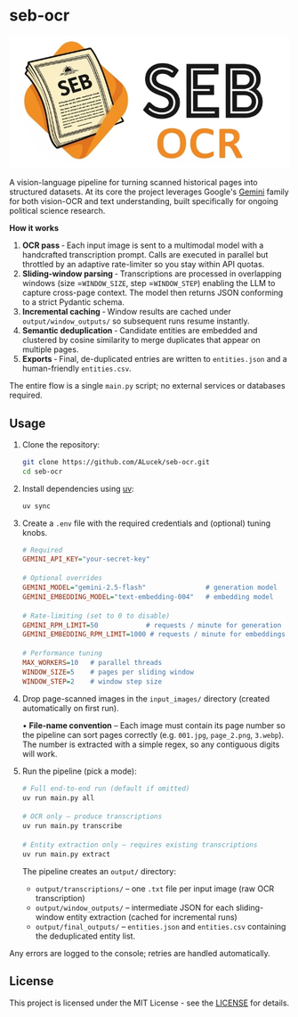 # seb-ocr

<img src="./seb_ocr_logo.png" width=600>

A vision-language pipeline for turning scanned historical pages into structured datasets.  At its core the project leverages Google's [Gemini](https://ai.google.dev/gemini-api/docs/models) family for both vision-OCR and text understanding, built specifically for ongoing political science research.

**How it works**

1. **OCR pass** ‑ Each input image is sent to a multimodal model with a handcrafted transcription prompt.  Calls are executed in parallel but throttled by an adaptive rate-limiter so you stay within API quotas.
2. **Sliding-window parsing** ‑ Transcriptions are processed in overlapping windows (size&nbsp;=`WINDOW_SIZE`, step&nbsp;=`WINDOW_STEP`) enabling the LLM to capture cross-page context. The model then returns JSON conforming to a strict Pydantic schema.
3. **Incremental caching** ‑ Window results are cached under `output/window_outputs/` so subsequent runs resume instantly.
4. **Semantic deduplication** ‑ Candidate entities are embedded and clustered by cosine similarity to merge duplicates that appear on multiple pages.
5. **Exports** ‑ Final, de-duplicated entries are written to `entities.json` and a human-friendly `entities.csv`.

The entire flow is a single `main.py` script; no external services or databases required.

## Usage

1. Clone the repository:
    ```bash
    git clone https://github.com/ALucek/seb-ocr.git
    cd seb-ocr
    ```

2. Install dependencies using [uv](https://docs.astral.sh/uv/):

    ```bash
    uv sync
    ```

3.  Create a `.env` file with the required credentials and (optional) tuning knobs.

    ```ini
    # Required
    GEMINI_API_KEY="your-secret-key"

    # Optional overrides
    GEMINI_MODEL="gemini-2.5-flash"               # generation model
    GEMINI_EMBEDDING_MODEL="text-embedding-004"   # embedding model

    # Rate-limiting (set to 0 to disable)
    GEMINI_RPM_LIMIT=50            # requests / minute for generation
    GEMINI_EMBEDDING_RPM_LIMIT=1000 # requests / minute for embeddings

    # Performance tuning
    MAX_WORKERS=10   # parallel threads
    WINDOW_SIZE=5    # pages per sliding window
    WINDOW_STEP=2    # window step size
    ```

4.  Drop page-scanned images in the `input_images/` directory (created automatically on first run).

    • **File-name convention** – Each image must contain its page number so the pipeline can sort pages correctly (e.g. `001.jpg`, `page_2.png`, `3.webp`).  The number is extracted with a simple regex, so any contiguous digits will work.

5.  Run the pipeline (pick a mode):

    ```bash
    # Full end-to-end run (default if omitted)
    uv run main.py all

    # OCR only – produce transcriptions
    uv run main.py transcribe

    # Entity extraction only – requires existing transcriptions
    uv run main.py extract
    ```

    The pipeline creates an `output/` directory:

    * `output/transcriptions/` – one `.txt` file per input image (raw OCR transcription)
    * `output/window_outputs/` – intermediate JSON for each sliding-window entity extraction (cached for incremental runs)
    * `output/final_outputs/`  – `entities.json` and `entities.csv` containing the deduplicated entity list.
    
    
Any errors are logged to the console; retries are handled automatically.

## License

This project is licensed under the MIT License - see the [LICENSE](LICENSE) for details.
